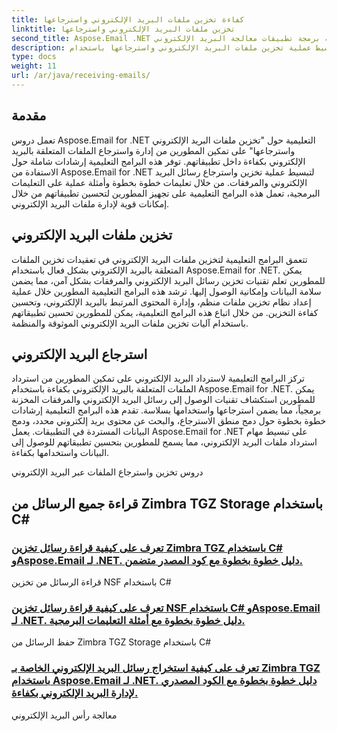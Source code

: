 ```yaml
---
title: كفاءة تخزين ملفات البريد الإلكتروني واسترجاعها
linktitle: تخزين ملفات البريد الإلكتروني واسترجاعها
second_title: Aspose.Email .NET واجهة برمجة تطبيقات معالجة البريد الإلكتروني
description: قم بتبسيط عملية تخزين ملفات البريد الإلكتروني واسترجاعها باستخدام Aspose.Email لبرامج .NET التعليمية. تعلم كيفية إدارة رسائل البريد الإلكتروني والمرفقات والوصول إليها برمجياً.
type: docs
weight: 11
url: /ar/java/receiving-emails/
---
```


## مقدمة

تعمل دروس Aspose.Email for .NET التعليمية حول "تخزين ملفات البريد الإلكتروني واسترجاعها" على تمكين المطورين من إدارة واسترجاع الملفات المتعلقة بالبريد الإلكتروني بكفاءة داخل تطبيقاتهم. توفر هذه البرامج التعليمية إرشادات شاملة حول الاستفادة من Aspose.Email for .NET لتبسيط عملية تخزين واسترجاع رسائل البريد الإلكتروني والمرفقات. من خلال تعليمات خطوة بخطوة وأمثلة عملية على التعليمات البرمجية، تعمل هذه البرامج التعليمية على تجهيز المطورين لتحسين تطبيقاتهم من خلال إمكانات قوية لإدارة ملفات البريد الإلكتروني.

## تخزين ملفات البريد الإلكتروني

تتعمق البرامج التعليمية لتخزين ملفات البريد الإلكتروني في تعقيدات تخزين الملفات المتعلقة بالبريد الإلكتروني بشكل فعال باستخدام Aspose.Email for .NET. يمكن للمطورين تعلم تقنيات تخزين رسائل البريد الإلكتروني والمرفقات بشكل آمن، مما يضمن سلامة البيانات وإمكانية الوصول إليها. ترشد هذه البرامج التعليمية المطورين خلال عملية إعداد نظام تخزين ملفات منظم، وإدارة المحتوى المرتبط بالبريد الإلكتروني، وتحسين كفاءة التخزين. من خلال اتباع هذه البرامج التعليمية، يمكن للمطورين تحسين تطبيقاتهم باستخدام آليات تخزين ملفات البريد الإلكتروني الموثوقة والمنظمة.

## استرجاع البريد الإلكتروني

تركز البرامج التعليمية لاسترداد البريد الإلكتروني على تمكين المطورين من استرداد الملفات المتعلقة بالبريد الإلكتروني بكفاءة باستخدام Aspose.Email for .NET. يمكن للمطورين استكشاف تقنيات الوصول إلى رسائل البريد الإلكتروني والمرفقات المخزنة برمجياً، مما يضمن استرجاعها واستخدامها بسلاسة. تقدم هذه البرامج التعليمية إرشادات خطوة بخطوة حول دمج منطق الاسترجاع، والبحث عن محتوى بريد إلكتروني محدد، ودمج البيانات المستردة في التطبيقات. يعمل Aspose.Email for .NET على تبسيط مهام استرداد ملفات البريد الإلكتروني، مما يسمح للمطورين بتحسين تطبيقاتهم للوصول إلى البيانات واستخدامها بكفاءة.

دروس تخزين واسترجاع الملفات عبر البريد الإلكتروني

## قراءة جميع الرسائل من Zimbra TGZ Storage باستخدام C#
### [تعرف على كيفية قراءة رسائل تخزين Zimbra TGZ باستخدام C# وAspose.Email لـ .NET. دليل خطوة بخطوة مع كود المصدر متضمن.](./fetching-emails-from-pop3-servers/)
 قراءة الرسائل من تخزين NSF باستخدام C#
### [تعرف على كيفية قراءة رسائل تخزين NSF باستخدام C# وAspose.Email لـ .NET. دليل خطوة بخطوة مع أمثلة التعليمات البرمجية.](./working-with-imap-protocol/)
حفظ الرسائل من Zimbra TGZ Storage باستخدام C#
### [تعرف على كيفية استخراج رسائل البريد الإلكتروني الخاصة بـ Zimbra TGZ باستخدام Aspose.Email لـ .NET. دليل خطوة بخطوة مع الكود المصدري لإدارة البريد الإلكتروني بكفاءة.](./handling-email-attachments/)
 معالجة رأس البريد الإلكتروني